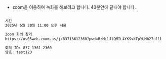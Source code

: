 - zoom을 이용하여 녹화를 해보려고 합니다. 40분안에 끝내야 합니다.

```txt

시간
2025년 6월 20일 11:00 오후 서울

Zoom 회의 참가
https://us05web.zoom.us/j/83713612360?pwd=RzMilJlQMIL4YKSvkTpYUMb27u1lEV.1

회의 ID: 837 1361 2360
암호: test123

```
